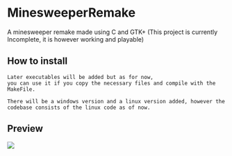 # MinesweeperRemake
A minesweeper remake made using C and GTK+ (This project is currently Incomplete, it is however working and playable)

## How to install
```
Later executables will be added but as for now,
you can use it if you copy the necessary files and compile with the MakeFile.

There will be a windows version and a linux version added, however the codebase consists of the linux code as of now.
```

## Preview

![](https://media.giphy.com/media/qGTFIci3tQXRgjNbIe/giphy.gif)

